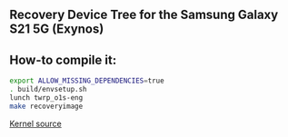 ## Recovery Device Tree for the Samsung Galaxy S21 5G (Exynos)

## How-to compile it:

```sh
export ALLOW_MISSING_DEPENDENCIES=true
. build/envsetup.sh
lunch twrp_o1s-eng
make recoveryimage
```

[Kernel source](https://github.com/Keyaku/android_kernel_samsung_exynos2100)
